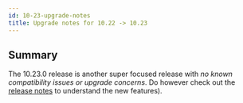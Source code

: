 ```yaml
---
id: 10-23-upgrade-notes
title: Upgrade notes for 10.22 -> 10.23
---
```


## Summary

The 10.23.0 release is another super focused release with *no known compatibility issues or upgrade concerns*. Do however check out the [release notes](https://www.preside.org/release-notes/release-notes-for-10-23-0.html) to understand the new features).
